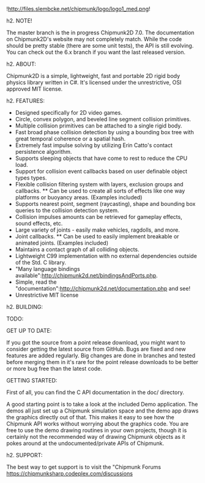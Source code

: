 !http://files.slembcke.net/chipmunk/logo/logo1_med.png!

h2. NOTE!

The master branch is the in progress Chipmunk2D 7.0. The documentation on Chipmunk2D's website may not completely match. While the code should be pretty stable (there are some unit tests), the API is still evolving. You can check out the 6.x branch if you want the last released version.

h2. ABOUT:

Chipmunk2D is a simple, lightweight, fast and portable 2D rigid body physics library written in C#. It's licensed under the unrestrictive, OSI approved MIT license.

h2. FEATURES:

* Designed specifically for 2D video games.
* Circle, convex polygon, and beveled line segment collision primitives.
* Multiple collision primitives can be attached to a single rigid body.
* Fast broad phase collision detection by using a bounding box tree with great temporal coherence or a spatial hash.
* Extremely fast impulse solving by utilizing Erin Catto's contact persistence algorithm.
* Supports sleeping objects that have come to rest to reduce the CPU load.
* Support for collision event callbacks based on user definable object types types.
* Flexible collision filtering system with layers, exclusion groups and callbacks.
** Can be used to create all sorts of effects like one way platforms or buoyancy areas. (Examples included)
* Supports nearest point, segment (raycasting), shape and bounding box queries to the collision detection system.
* Collision impulses amounts can be retrieved for gameplay effects, sound effects, etc.
* Large variety of joints - easily make vehicles, ragdolls, and more.
* Joint callbacks.
** Can be used to easily implement breakable or animated joints. (Examples included)
* Maintains a contact graph of all colliding objects.
* Lightweight C99 implementation with no external dependencies outside of the Std. C library.
* "Many language bindings available":http://chipmunk2d.net/bindingsAndPorts.php.
* Simple, read the "documentation":http://chipmunk2d.net/documentation.php and see!
* Unrestrictive MIT license


h2. BUILDING:

TODO:


GET UP TO DATE:

If you got the source from a point release download, you might want to consider getting the latest source from GitHub. Bugs are fixed and new features are added regularly. Big changes are done in branches and tested before merging them in it's rare for the point release downloads to be better or more bug free than the latest code.


GETTING STARTED:

First of all, you can find the C API documentation in the doc/ directory.

A good starting point is to take a look at the included Demo application. The demos all just set up a Chipmunk simulation space and the demo app draws the graphics directly out of that. This makes it easy to see how the Chipmunk API works without worrying about the graphics code. You are free to use the demo drawing routines in your own projects, though it is certainly not the recommended way of drawing Chipmunk objects as it pokes around at the undocumented/private APIs of Chipmunk.


h2. SUPPORT:

The best way to get support is to visit the "Chipmunk Forums https://chipmunksharp.codeplex.com/discussions
